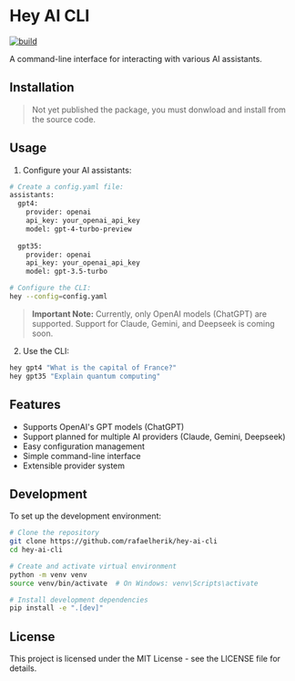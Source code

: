 # Hey AI CLI
[![build](https://github.com/rafaelherik/hey-ai-cli/actions/workflows/hey-ai-ci.yaml/badge.svg)](https://github.com/rafaelherik/hey-ai-cli/actions/workflows/hey-ai-ci.yaml)


A command-line interface for interacting with various AI assistants.

## Installation

> Not yet published the package, you must donwload and install from the source code.

## Usage

1. Configure your AI assistants:

```bash
# Create a config.yaml file:
assistants:
  gpt4:
    provider: openai
    api_key: your_openai_api_key
    model: gpt-4-turbo-preview
  
  gpt35:
    provider: openai
    api_key: your_openai_api_key
    model: gpt-3.5-turbo

# Configure the CLI:
hey --config=config.yaml
```

> **Important Note:** Currently, only OpenAI models (ChatGPT) are supported. Support for Claude, Gemini, and Deepseek is coming soon.

2. Use the CLI:

```bash
hey gpt4 "What is the capital of France?"
hey gpt35 "Explain quantum computing"
```

## Features

- Supports OpenAI's GPT models (ChatGPT)
- Support planned for multiple AI providers (Claude, Gemini, Deepseek)
- Easy configuration management
- Simple command-line interface
- Extensible provider system

## Development

To set up the development environment:

```bash
# Clone the repository
git clone https://github.com/rafaelherik/hey-ai-cli
cd hey-ai-cli

# Create and activate virtual environment
python -m venv venv
source venv/bin/activate  # On Windows: venv\Scripts\activate

# Install development dependencies
pip install -e ".[dev]"
```

## License

This project is licensed under the MIT License - see the LICENSE file for details.
